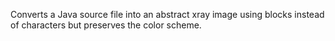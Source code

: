 Converts a Java source file into an abstract xray image using blocks instead of characters but preserves the color scheme.